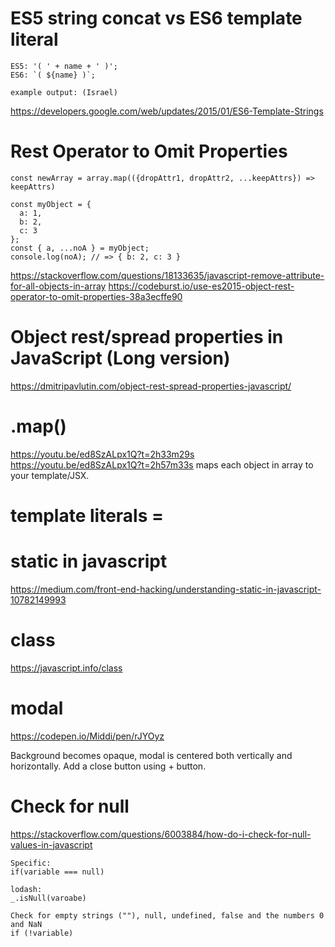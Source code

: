 # ES5 string concat vs ES6 template literal
```
ES5: '( ' + name + ' )';
ES6: `( ${name} )`;

example output: (Israel)
```
https://developers.google.com/web/updates/2015/01/ES6-Template-Strings

# Rest Operator to Omit Properties
```
const newArray = array.map(({dropAttr1, dropAttr2, ...keepAttrs}) => keepAttrs)

const myObject = {
  a: 1,
  b: 2,
  c: 3
};
const { a, ...noA } = myObject;
console.log(noA); // => { b: 2, c: 3 }
```
https://stackoverflow.com/questions/18133635/javascript-remove-attribute-for-all-objects-in-array
https://codeburst.io/use-es2015-object-rest-operator-to-omit-properties-38a3ecffe90

# Object rest/spread properties in JavaScript (Long version)
https://dmitripavlutin.com/object-rest-spread-properties-javascript/

# .map()
https://youtu.be/ed8SzALpx1Q?t=2h33m29s
https://youtu.be/ed8SzALpx1Q?t=2h57m33s
maps each object in array to your template/JSX.

# template literals = ` `

# static in javascript
https://medium.com/front-end-hacking/understanding-static-in-javascript-10782149993

# class
https://javascript.info/class

# modal

https://codepen.io/Middi/pen/rJYOyz

Background becomes opaque, modal is centered both vertically and horizontally. Add a close button using + button.

# Check for null

https://stackoverflow.com/questions/6003884/how-do-i-check-for-null-values-in-javascript

```
Specific:
if(variable === null)

lodash:
_.isNull(varoabe)

Check for empty strings (""), null, undefined, false and the numbers 0 and NaN
if (!variable)


```


